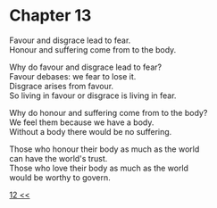 # Chapter 13

Favour and disgrace lead to fear.  
Honour and suffering come from to the body.

Why do favour and disgrace lead to fear?  
Favour debases: we fear to lose it.  
Disgrace arises from favour.  
So living in favour or disgrace is living in fear.

Why do honour and suffering come from to the body?  
We feel them because we have a body.  
Without a body there would be no suffering.

Those who honour their body as much as the world  
can have the world's trust.  
Those who love their body as much as the world  
would be worthy to govern.

[12 <<](12.md)
